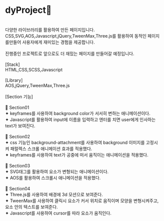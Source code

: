# dyProject💜<br/>
<br/>
다양한 라이브러리를 활용하여 만든 페이지입니다.<br/>
CSS,SVG,AOS,Javascript,jQuery,TweenMax,Three.js를 활용하여 동적인 페이지를만들어 사용자에게 재미있는 경험을 제공합니다.<br/><br/>
진행중인 프로젝트로 앞으로도 더 재밌는 페이지를 만들어갈 예정입니다.<br/>
<br/>
[Stack]
<br/>
HTML,CSS,SCSS,Javascript
<br/>
<br/>
[Library]
<br/>
AOS,jQuery,TweenMax,Three.js
<br/><br/>
[Section 기능]
<br/><br/>
📍 Section01<br/>
✦ keyframes를 사용하여 background color가 서서히 변하는 애니메이션이다.<br/>
✦ Javascript를 활용하여 input에 이름을 입력하고 엔터를 치면 user에게 인사하는 text가 보여진다.<br/>
<br/>
📍 Section02<br/>
✦ css 기능인 background-attachment를 사용하여 background 이미지를 고정시켜 패럴렉스 스크롤 애니메이션 효과를 적용했다.<br/>
✦ keyframes를 사용하여 text가 공중에 떠서 움직이는 애니메이션을 적용했다.<br/>
<br/>
📍 Section03<br/>
✦ SVG태그를 활용하여 요소가 변형되는 애니메이션이다.<br/>
✦ AOS를 활용하여 스크롤시 애니메이션을 적용했다.<br/>
<br/>
📍 Section04<br/>
✦ Three.js를 사용하여 배경에 3d 모션으로 보여준다.<br/>
✦ TweenMax를 사용하여 클릭시 요소가 커서 위치로 움직이며 모양을 변형시켜주고, 요소 안의 텍스트를 보여준다.<br/>
✦ Javascript를 사용하여 cursor를 따라 요소가 움직인다.<br/>
